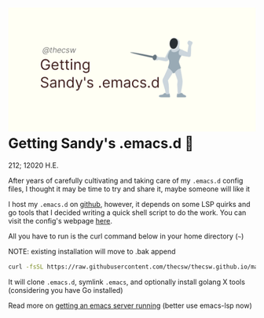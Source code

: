 ![preview](./preview.png)
Getting Sandy\'s .emacs.d 🤺
===========================

212; 12020 H.E.

After years of carefully cultivating and taking care of my `.emacs.d`
config files, I thought it may be time to try and share it, maybe
someone will like it

I host my `.emacs.d` on [github](https://github.com/thecsw/.emacs.d),
however, it depends on some LSP quirks and go tools that I decided
writing a quick shell script to do the work. You can visit the config\'s
webpage [here](https://sandyuraz.com/.emacs.d).

All you have to run is the curl command below in your home directory
(`~`)

NOTE: existing installation will move to .bak append

``` {.bash org-language="sh"}
curl -fsSL https://raw.githubusercontent.com/thecsw/thecsw.github.io/master/sh/emacs.sh | sh
```

It will clone `.emacs.d`, symlink `.emacs`, and optionally install
golang X tools (considering you have Go installed)

Read more on [getting an emacs server running](../emacsd) (better use
emacs-lsp now)
